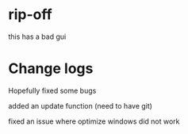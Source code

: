 # rip-off

this has a bad gui

# Change logs

Hopefully fixed some bugs

added an update function (need to have git)

fixed an issue where optimize windows did not work 
